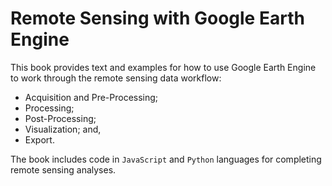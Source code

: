 # Remote Sensing with Google Earth Engine

This book provides text and examples for how to use Google Earth Engine to work through the remote sensing data workflow:

* Acquisition and Pre-Processing;
* Processing;
* Post-Processing;
* Visualization; and,
* Export.

The book includes code in `JavaScript` and `Python` languages for completing remote sensing analyses.
